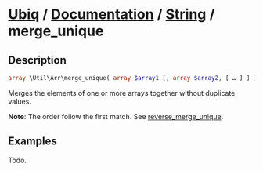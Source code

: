 [Ubiq](https://github.com/Pixel418/Ubiq#readme) / [Documentation](../index.md#readme) / [String](../index.md#array) / merge_unique
======


Description
-------- 

```php
array \Util\Arr\merge_unique( array $array1 [, array $array2, [ … ] ] );
```

Merges the elements of one or more arrays together without duplicate values. <br>

**Note**: The order follow the first match. See [reverse_merge_unique](./reverse_merge_unique.md#readme).



Examples
--------

Todo.